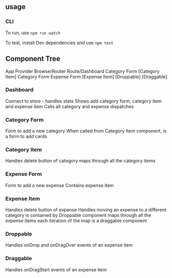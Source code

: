 ## usage 

### CLI

To run, use `npm run watch`

To test, install Dev dependencies and use `npm test`

## Component Tree

App
  Provider
    BrowserRouter
      Route/Dashboard
        Category Form
        [Category Item]
           Category Form
           Expense Form
           [Expense Item]
           [Droppable]
           [Draggable]

### Dashboard  
  Connect to store - handles state
  Shows add category form, category item and expense item
  Calls all category and expense dispatches

### Category Form
  Form to add a new category
  When called from Category Item component, is a form to add cards

### Category Item
  Handles delete button of category
  maps through all the category items

### Expense Form
  Form to add a new expense
  Contains expense item

### Expense Item
  Handles delete button of expense
  Handles moving an expense to a different category
  is contained by Droppable component
  maps through all the expense items
  each iteration of the map is a draggable component

### Droppable
  Handles onDrop and onDragOver events of an expense item

### Draggable
  
  Handles onDragStart events of an expense item


